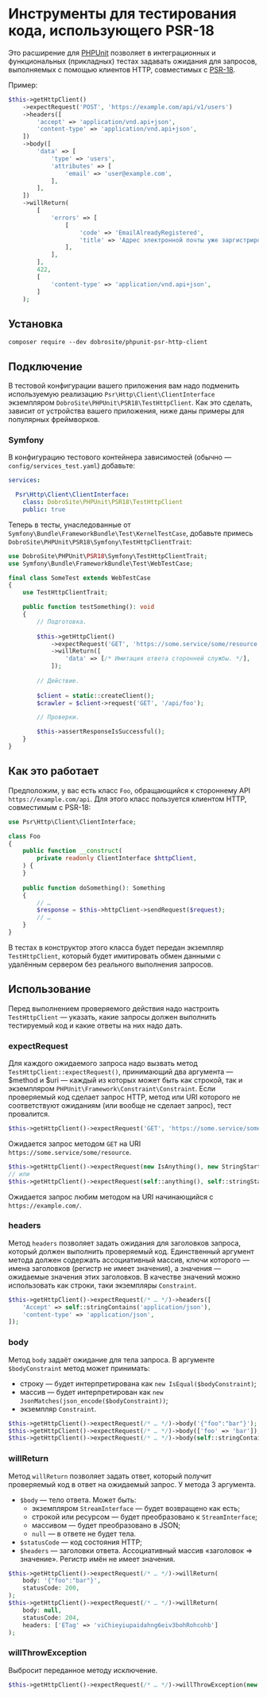 # Инструменты для тестирования кода, использующего PSR-18

Это расширение для [PHPUnit] позволяет в интеграционных и функциональных (прикладных) тестах
задавать ожидания для запросов, выполняемых с помощью клиентов HTTP, совместимых с [PSR-18].

Пример:

```php
$this->getHttpClient()
    ->expectRequest('POST', 'https://example.com/api/v1/users')
    ->headers([
        'accept' => 'application/vnd.api+json',
        'content-type' => 'application/vnd.api+json',
    ])
    ->body([
        'data' => [
            'type' => 'users',
            'attributes' => [
                'email' => 'user@example.com',
            ],
        ],
    ])
    ->willReturn(
        [
            'errors' => [
                [
                    'code' => 'EmailAlreadyRegistered',
                    'title' => 'Адрес электронной почты уже заргистрирован',
                ],
            ],
        ],
        422,
        [
            'content-type' => 'application/vnd.api+json',
        ]
    );
```

## Установка

    composer require --dev dobrosite/phpunit-psr-http-client

## Подключение

В тестовой конфигурации вашего приложения вам надо подменить используемую реализацию
`Psr\Http\Client\ClientInterface` экземпляром `DobroSite\PHPUnit\PSR18\TestHttpClient`. Как это
сделать, зависит от устройства вашего приложения, ниже даны примеры для популярных фреймворков.

### Symfony

В конфигурацию тестового контейнера зависимостей (обычно — `config/services_test.yaml`) добавьте:

```yaml
services:

  Psr\Http\Client\ClientInterface:
    class: DobroSite\PHPUnit\PSR18\TestHttpClient
    public: true
```

Теперь в тесты, унаследованные от `Symfony\Bundle\FrameworkBundle\Test\KernelTestCase`, добавьте
примесь `DobroSite\PHPUnit\PSR18\Symfony\TestHttpClientTrait`:

```php
use DobroSite\PHPUnit\PSR18\Symfony\TestHttpClientTrait;
use Symfony\Bundle\FrameworkBundle\Test\WebTestCase;

final class SomeTest extends WebTestCase
{
    use TestHttpClientTrait;

    public function testSomething(): void
    {
        // Подготовка.
        
        $this->getHttpClient()
            ->expectRequest('GET', 'https://some.service/some/resource')
            ->willReturn([
                'data' => [/* Имитация ответа сторонней службы. */],
            ]);
        
        // Действие.
        
        $client = static::createClient();
        $crawler = $client->request('GET', '/api/foo');

        // Проверки.

        $this->assertResponseIsSuccessful();
    }
}
```

## Как это работает

Предположим, у вас есть класс `Foo`, обращающийся к стороннему API `https://example.com/api`. Для
этого класс пользуется клиентом HTTP, совместимым с PSR-18:

```php
use Psr\Http\Client\ClientInterface;

class Foo 
{
    public function __construct(
        private readonly ClientInterface $httpClient,
    ) {
    }
    
    public function doSomething(): Something
    {
        // …
        $response = $this->httpClient->sendRequest($request);
        // …
    }
}
```

В тестах в конструктор этого класса будет передан экземпляр `TestHttpClient`, который будет
имитировать обмен данными с удалённым сервером без реального выполнения запросов.

## Использование

Перед выполнением проверяемого действия надо настроить `TestHttpClient` — указать, какие запросы
должен выполнить тестируемый код и какие ответы на них надо дать.

### expectRequest

Для каждого ожидаемого запроса надо вызвать метод `TestHttpClient::expectRequest()`, принимающий
два аргумента — $method и $uri — каждый из которых может быть как строкой, так и
экземпляром `PHPUnit\Framework\Constraint\Constraint`. Если проверяемый код сделает запрос HTTP,
метод или URI которого не соответствуют ожиданиям (или вообще не сделает запрос), тест провалится.

```php
$this->getHttpClient()->expectRequest('GET', 'https://some.service/some/resource')
```
Ожидается запрос методом `GET` на URI `https://some.service/some/resource`.

```php
$this->getHttpClient()->expectRequest(new IsAnything(), new StringStartsWith('https://example.com/'))
// или
$this->getHttpClient()->expectRequest(self::anything(), self::stringStartsWith('https://example.com/'))
```
Ожидается запрос любим методом на URI начинающийся с `https://example.com/`.

### headers

Метод `headers` позволяет задать ожидания для заголовков запроса, который должен выполнить
проверяемый код. Единственный аргумент метода должен содержать ассоциативный массив, ключи которого
— имена заголовков (регистр не имеет значения), а значения — ожидаемые значения этих заголовков.
В качестве значений можно использовать как строки, таки экземпляры `Constraint`.

```php
$this->getHttpClient()->expectRequest(/* … */)->headers([
    'Accept' => self::stringContains('application/json'),
    'content-type' => 'application/json',
]);
```

### body

Метод `body` задаёт ожидание для тела запроса. В аргументе `$bodyConstraint` метод может принимать:

- строку — будет интерпретирована как `new IsEqual($bodyConstraint)`;
- массив — будет интерпретирован как `new JsonMatches(json_encode($bodyConstraint))`;
- экземпляр `Constraint`.

```php
$this->getHttpClient()->expectRequest(/* … */)->body('{"foo":"bar"}');
$this->getHttpClient()->expectRequest(/* … */)->body(['foo' => 'bar']);
$this->getHttpClient()->expectRequest(/* … */)->body(self::stringContains('bar'));
```

### willReturn

Метод `willReturn` позволяет задать ответ, который получит проверяемый код в ответ на ожидаемый
запрос. У метода 3 аргумента.

- `$body` — тело ответа. Может быть:
  - экземпляром `StreamInterface` — будет возвращено как есть;
  - строкой или ресурсом — будет преобразовано к `StreamInterface`;
  - массивом — будет преобразовано в JSON;
  - `null` — в ответе не будет тела.
- `$statusCode` — код состояния HTTP;
- `$headers` — заголовки ответа. Ассоциативный массив «заголовок => значение». Регистр имён не имеет
  значения.

```php
$this->getHttpClient()->expectRequest(/* … */)->willReturn(
    body: '{"foo":"bar"}',
    statusCode: 200,
);
$this->getHttpClient()->expectRequest(/* … */)->willReturn(
    body: null,
    statusCode: 204,
    headers: ['ETag' => 'viChieyiupaidahng6eiv3bohRohcohb']
);
```

### willThrowException

Выбросит переданное методу исключение.

```php
$this->getHttpClient()->expectRequest(/* … */)->willThrowException(new SomeException(/* … */));
```

[PHPUnit]: https://phpunit.de/
[PSR-18]: https://php-fig.org/psr/psr-18/
